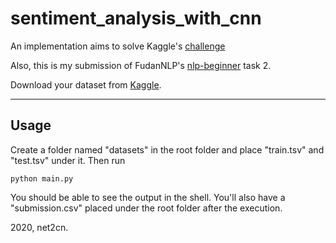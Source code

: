# sentiment_analysis_with_cnn
An implementation aims to solve Kaggle's [challenge](https://www.kaggle.com/c/sentiment-analysis-on-movie-reviews)

Also, this is my submission of FudanNLP's [nlp-beginner](https://github.com/FudanNLP/nlp-beginner) task 2.

Download your dataset from [Kaggle](https://www.kaggle.com/c/sentiment-analysis-on-movie-reviews/data).

---

## Usage
Create a folder named "datasets" in the root folder and place "train.tsv" and "test.tsv" under it. Then run
```
python main.py
```

You should be able to see the output in the shell. You'll also have a "submission.csv" placed under the root folder after the execution.

2020, net2cn.